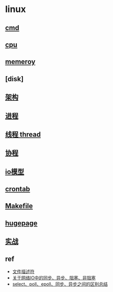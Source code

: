 # linux  

## [cmd](linux-cmd.md)

## [cpu](linux-cpu.md)

## [memeroy](linux-mem.md)

## [disk]

## [架构](linux-arch.md)  

## [进程](linux-process.md)  

## [线程 thread](linux-thread.md)

## [协程](linux-coroutine.md)

## [io模型](linux-io.md)
  
## [crontab](linux-crontab.md)

## [Makefile](linux-makefile.md)

## [hugepage](ref/hugepage.md)  
  
## [实战](linux-ex.md)

## ref  

- [文件描述符](ref/文件描述符.md)  
- [关于网络IO中的同步、异步、阻塞、非阻塞](ref/关于网络IO中的同步、异步、阻塞、非阻塞.md)  
- [select、poll、epoll、同步、异步之间的区别总结](https://blog.csdn.net/lsgqjh/article/details/65629609)  
